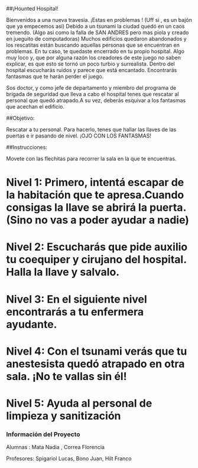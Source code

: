 ##¡Hounted Hospital!
 
 Bienvenidos a una nueva travesia. ¡Estas en problemas ! (Uff si , es un bajón que ya empecemos asi)
 Debido a un tsunami la ciudad quedó en un caos tremendo. (Algo asi como la falla de SAN ANDRES pero mas piola y creado en jueguito de computadoras)
 Muchos edificios quedaron abandonados y los rescatitas están buscando aquellas personas que se encuentran en problemas. 
 En tu caso, te quedaste encerrado en tu propio hospital. 
 Algo muy loco y, que por alguna razón los creadores de este juego no saben explicar, es que esto se tornó un poco turbio y surrealista. 
 Dentro del hospital escucharás ruidos y parece que está encantado. Encontrarás fantasmas que te harán perder el juego.
 
 Sos doctor, y como jefe de departamento y miembro del programa de brigada de seguridad que lleva a cabo el hospital 
 tenes que rescatar al personal que quedó atrapado.A su vez, deberás esquivar a los fantasmas que acechan el edificio.
 
##Objetivo: 

Rescatar a tu personal. Para hacerlo, tenes que hallar las llaves de las puertas e ir pasando de nivel. ¡OJO CON LOS FANTASMAS!
 
##Instrucciones: 

Movete con las flechitas para recorrer la sala en la que te encuentras. 

# Nivel 1: Primero, intentá escapar de la habitación que te apresa.Cuando consigas la llave se abrirá la puerta. (Sino no vas a poder ayudar a nadie)
# Nivel 2: Escucharás que pide auxilio tu coequiper y cirujano del hospital. Halla la llave y salvalo. 
# Nivel 3: En el siguiente nivel encontrarás a tu enfermera ayudante. 
# Nivel 4: Con el tsunami verás que tu anestesista quedó atrapado en otra sala. ¡No te vallas sin él!
# Nivel 5: Ayuda al personal de limpieza y sanitización 




### Información del Proyecto

Alumnas : Mata Nadia , Correa Florencia

Profesores: Spigariol Lucas, Bono Juan, Hilt Franco





 
